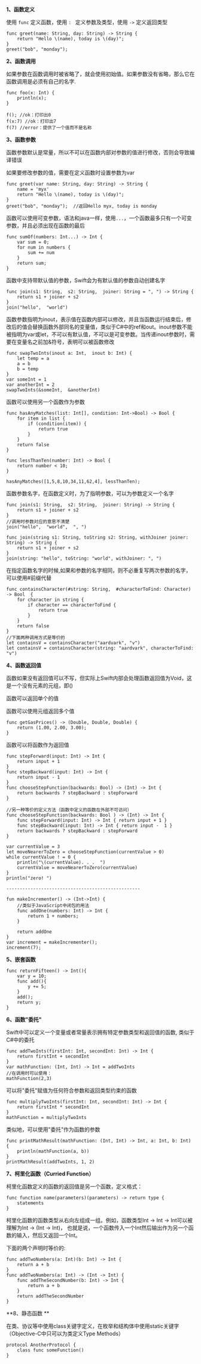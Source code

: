 **1、函数定义**

使用 `func` 定义函数，使用 `: ` 定义参数及类型，使用 `->` 定义返回类型

	func greet(name: String, day: String) -> String {
		return "Hello \(name), today is \(day)";
	}
	greet("bob", "monday");

**2、函数调用**

如果参数在函数调用时被省略了，就会使用初始值。如果参数没有省略，那么它在函数调用是必须有自己的名字.

	func foo(x: Int) {
		println(x);
	}

	f(); //ok：打印出0
	f(x:7) //ok：打印出7
	f(7) //error：提供了一个值而不是名称

**3、函数参数**

函数参数默认是常量，所以不可以在函数内部对参数的值进行修改，否则会导致编译错误

如果要修改参数的值，需要在定义函数时设置参数为var

	func greet(var name: String, day: String) -> String {
		name = 'myx'
		return "Hello \(name), today is \(day)";
	}
	greet("bob", "monday");  //返回Hello myx, today is monday

函数可以使用可变参数，语法和java一样，使用`...`，一个函数最多只有一个可变参数，并且必须出现在函数的最后

	func sumOf(numbers: Int...) -> Int {
		var sum = 0;
		for num in numbers {
			sum += num
		}
		return sum;
	}

函数中支持带默认值的参数，Swift会为有默认值的参数自动创建名字

	func join(s1: String,  s2: String,  joiner: String = ", ") -> String {
		return s1 + joiner + s2
	}
	join("hello",  "world")

函数参数指明为inout，表示值在函数内部可以修改，并且当函数运行结束后，修改后的值会替换函数外部同名的变量值，类似于C#中的ref和out。inout参数不能被指明为var或let，不可以有默认值，不可以是可变参数。当传递inout参数时，需要在变量名之前加&符号，表明可以被函数修改
	
	func swapTwoInts(inout a: Int,  inout b: Int) {
	    let temp = a
	    a = b
	    b = temp
	}
	var someInt = 1
	var anotherInt = 2
	swapTwoInts(&someInt,  &anotherInt)

函数可以使用另一个函数作为参数

	func hasAnyMatches(list: Int[], condition: Int->Bool) -> Bool {
		for item in list {
			if (condition(item)) {
				return true
			}
		}
		return false
	}

	func lessThanTen(number: Int) -> Bool {
		return number < 10;
	}
	
	hasAnyMatches([1,5,8,10,34,11,62,4], lessThanTen);

函数参数名字，在函数定义时，为了指明参数，可以为参数定义一个名字

	func join(s1: String,  s2: String,  joiner: String) -> String {
		return s1 + joiner + s2
	}
	//调用时参数对应的意思不清楚
	join("hello",  "world",  ", ")  

	func join(string s1: String, toString s2: String, withJoiner joiner: String) -> String {
		return s1 + joiner + s2
	}
	join(string: "hello", toString: "world", withJoiner: ", ")  

在指定函数名字的时候,如果和参数的名字相同，则不必重复写两次参数的名字，可以使用#前缀代替

	func containsCharacter(#string: String,  #characterToFind: Character) -> Bool  {
		for character in string {
	        if character == characterToFind {
	            return true
			}
		}
	    return false
	}
	//下面两种调用方式是等价的
	let containsV = containsCharacter("aardvark", "v")
	let containsV = containsCharacter(string: "aardvark", characterToFind: "v")

**4、函数返回值**

函数如果没有返回值可以不写，但实际上Swift内部会处理函数返回值为Void，这是一个没有元素的元组，即()

函数可以返回单个的值

函数可以使用元组返回多个值

	func getGasPrices() -> (Double, Double, Double) {
		return (1.00, 2.00, 3.00);
	}

函数可以将函数作为返回值

	func stepForward(input: Int) -> Int {
		return input + 1
	}
	func stepBackward(input: Int) -> Int {
		return input - 1
	}
	func chooseStepFunction(backwards: Bool) -> (Int) -> Int {
	    return backwards ? stepBackward : stepForward
	}

	//另一种等价的定义方法（函数中定义的函数在外部不可访问）
	func chooseStepFunction(backwards: Bool ) -> (Int) -> Int {
	    func stepForward(input: Int) -> Int { return input + 1 }
	    func stepBackward(input: Int) -> Int { return input -  1 }
	    return backwards ? stepBackward : stepForward
	}

	var currentValue = 3
	let moveNearerToZero = chooseStepFunction(currentValue > 0)
	while currentValue ! = 0 {
	    println("\(currentValue). . .  ")
	    currentValue = moveNearerToZero(currentValue)
	}
	println("zero! ")

	--------------------------------------------------

	fun makeIncrementer() -> (Int->Int) {
		//类似于JavaScript中闭包的用法
		func addOne(numbers: Int) -> Int {
			return 1 + numbers;
		}
	
		return addOne
	}
	var increment = makeIncrementer();
	increment(7);

**5、嵌套函数**

	func returnFifteen() -> Int(){
		var y = 10;
		func add(){
			y += 5;
		}
		add();
		return y;
	}

**6、函数"委托"**

Swift中可以定义一个变量或者常量表示拥有特定参数类型和返回值的函数, 类似于C#中的委托

	func addTwoInts(firstInt: Int, secondInt: Int) -> Int {
		return firstInt + secondInt
	}
	var mathFunction: (Int, Int) -> Int = addTwoInts
	//在调用时可以使用：
	mathFunction(2,3)

可以将"委托"赋值为任何符合参数和返回类型约束的函数

	func multiplyTwoInts(firstInt: Int, secondInt: Int) -> Int {
		return firstInt * secondInt
	}
	mathFunction = multiplyTwoInts

类似地，可以使用"委托"作为函数的参数

	func printMathResult(mathFunction: (Int, Int) -> Int, a: Int, b: Int) {
		println(mathFunction(a, b))
	}
	printMathResult(addTwoInts, 1, 2)

**7、柯里化函数（Curried Function）**

柯里化函数定义的函数的返回值是另一个函数，定义格式：
	
	func function name(parameters)(parameters) -> return type {
		statements
	}

柯里化函数的函数类型从右向左组成一组。例如，函数类型Int -> Int -> Int可以被理解为Int -> (Int -> Int)， 也就是说，一个函数传入一个Int然后输出作为另一个函数的输入，然后又返回一个Int。

下面的两个声明时等价的:

	func addTwoNumbers(a: Int)(b: Int) -> Int {
	    return a + b
	}
	func addTwoNumbers(a: Int) -> (Int -> Int) {
	    func addTheSecondNumber(b: Int) -> Int {
	        return a + b
	    }
	    return addTheSecondNumber
	}

**8、静态函数 **

在类、协议等中使用class关键字定义，在枚举和结构体中使用static关键字
（Objective-C中只可以为类定义Type Methods）
	
	protocol AnotherProtocol {
	    class func someFunction()
	}